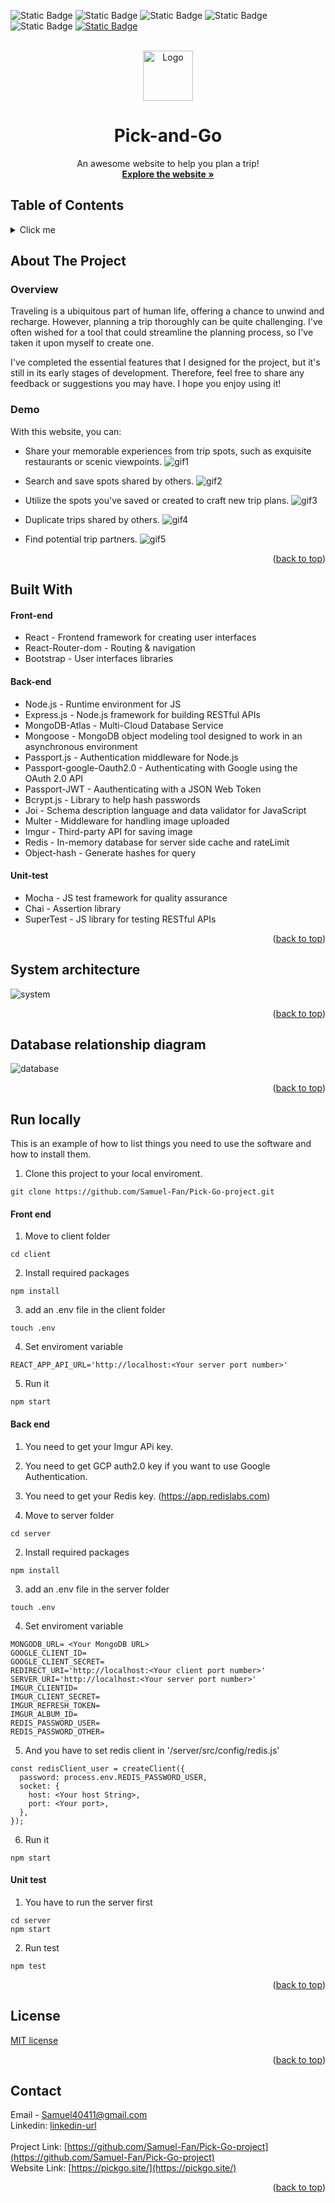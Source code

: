 <!-- PROJECT SHIELDS -->
![Static Badge][NPM-shield]
![Static Badge][license-shield]
![Static Badge][react-shield]
![Static Badge][express-shield]
![Static Badge][nodejs-shield]
[![Static Badge][linkedin-shield]][linkedin-url]

<!-- PROJECT LOGO -->
<br />
<div align="center">
  <a href="https://github.com/Samuel-Fan/Pick-Go-project" name="readme-top"></a>
    <img src="https://github.com/Samuel-Fan/photo/blob/main/luggage.png" alt="Logo" width="80" height="80">
  </a>
  <h1 align="center">Pick-and-Go</h3>

   <p align="center">
    An awesome website to help you plan a trip!
    <br />
    <a href="https://pickgo.site/"><strong>Explore the website »</strong></a>
  </p>
</div>

<!-- TABLE OF CONTENTS -->
## Table of Contents
<details>
  <summary>Click me</summary>
    <ol>
      <li>
        <a href="#about-the-project">About The Project</a>
      <ul>
        <li><a href='#overview'>Overview</a></li>
        <li><a href='#demo'>Demo</a></li>
      </ul>
    </li>
    <li>
      <a href="#built-with">Built With</a>
        <ul>
          <li><a href='#front-end'>Front end</a></li>
          <li><a href='#back-end'>Back end</a></li>
          <li><a href='#unit-test'>Unit test</a></li>
        </ul>
    </li>
    <li><a href="#system-architecture">System architecture</a></li>
    <li><a href="#database-relationship-diagram">Database relationship diagram</a></li>
    <li>
      <a href="#run-locally">Run locally</a>
        <ul>
          <li><a href='#front-end-install'>Front end</a></li>
          <li><a href='#back-end-install'>Back end</a></li>
          <li><a href='#run-unit-test'>Unit test</a></li>
        </ul>
    </li>
    <li><a href="#license">License</a></li>
    <li><a href="#contact">Contact</a></li>
  </ol>
</details>

<!-- ABOUT THE PROJECT -->
## About The Project

### Overview
Traveling is a ubiquitous part of human life, offering a chance to unwind and recharge. However, planning a trip thoroughly can be quite challenging. I've often wished for a tool that could streamline the planning process, so I've taken it upon myself to create one.

I've completed the essential features that I designed for the project, but it's still in its early stages of development. Therefore, feel free to share any feedback or suggestions you may have. I hope you enjoy using it!

### Demo

With this website, you can:

* Share your memorable experiences from trip spots, such as exquisite restaurants or scenic viewpoints.
![gif1][gif1-url]

* Search and save spots shared by others.
![gif2][gif2-url]

* Utilize the spots you've saved or created to craft  new trip plans.
![gif3][gif3-url]

* Duplicate trips shared by others.
![gif4][gif4-url]

* Find potential trip partners.
![gif5][gif5-url]
<p align="right">(<a href="#readme-top">back to top</a>)</p>

<!-- Used Tech -->
## Built With

#### Front-end
* React - Frontend framework for creating user interfaces
* React-Router-dom - Routing & navigation
* Bootstrap - User interfaces libraries
  
#### Back-end
* Node.js - Runtime environment for JS
* Express.js - Node.js framework for building RESTful APIs
* MongoDB-Atlas - Multi-Cloud Database Service
* Mongoose - MongoDB object modeling tool designed to work in an asynchronous environment
* Passport.js - Authentication middleware for Node.js
* Passport-google-Oauth2.0 - Authenticating with Google using the OAuth 2.0 API
* Passport-JWT - Aauthenticating with a JSON Web Token
* Bcrypt.js - Library to help hash passwords
* Joi - Schema description language and data validator for JavaScript
* Multer - Middleware for handling image uploaded
* Imgur - Third-party API for saving image
* Redis - In-memory database for server side cache and rateLimit
* Object-hash - Generate hashes for query

#### Unit-test
* Mocha - JS test framework for quality assurance
* Chai - Assertion library
* SuperTest - JS library for testing RESTful APIs
<p align="right">(<a href="#readme-top">back to top</a>)</p>

<!-- system and database diagram -->
## System architecture
![system][system-url]
<p align="right">(<a href="#readme-top">back to top</a>)</p>

## Database relationship diagram
![database][database-url]
<p align="right">(<a href="#readme-top">back to top</a>)</p>

<!-- local storage -->
## Run locally

This is an example of how to list things you need to use the software and how to install them.

1. Clone this project to your local enviroment. 
```
git clone https://github.com/Samuel-Fan/Pick-Go-project.git
```
#### Front end
<a name="Front-end-install"></a>
1. Move to client folder
```
cd client
```

2. Install required packages
```
npm install
```

3. add an .env file in the client folder
```
touch .env
```

4. Set enviroment variable 
```
REACT_APP_API_URL='http://localhost:<Your server port number>'
```

5. Run it
```
npm start
```

#### Back end
<a name="back-end-install"></a>
1. You need to get your Imgur APi key.
2. You need to get GCP auth2.0 key if you want to use Google Authentication.
3. You need to get your Redis key. (https://app.redislabs.com)

4. Move to server folder
```
cd server
```

2. Install required packages
```
npm install
```

3. add an .env file in the server folder
```
touch .env
```

4. Set enviroment variable 
```
MONGODB_URL= <Your MongoDB URL>
GOOGLE_CLIENT_ID=
GOOGLE_CLIENT_SECRET=
REDIRECT_URI='http://localhost:<Your client port number>'
SERVER_URI='http://localhost:<Your server port number>'
IMGUR_CLIENTID=
IMGUR_CLIENT_SECRET=
IMGUR_REFRESH_TOKEN=
IMGUR_ALBUM_ID=
REDIS_PASSWORD_USER=
REDIS_PASSWORD_OTHER=
```

5. And you have to set redis client in '/server/src/config/redis.js'
```
const redisClient_user = createClient({
  password: process.env.REDIS_PASSWORD_USER,
  socket: {
    host: <Your host String>,
    port: <Your port>,
  },
});
```

6. Run it
```
npm start
```

#### Unit test
<a name="run-unit-test"></a>
1. You have to run the server first
```
cd server
npm start
```

2. Run test
```
npm test
```
<p align="right">(<a href="#readme-top">back to top</a>)</p>

<!-- LICENSE -->
## License

[MIT license](./License.txt)
<p align="right">(<a href="#readme-top">back to top</a>)</p>

<!-- CONTACT -->
## Contact

Email - Samuel40411@gmail.com
<br />
Linkedin: [linkedin-url][linkedin-url]
<br />
<br />
Project Link: [https://github.com/Samuel-Fan/Pick-Go-project](https://github.com/Samuel-Fan/Pick-Go-project)
<br/>
Website Link: [https://pickgo.site/](https://pickgo.site/)

<p align="right">(<a href="#readme-top">back to top</a>)</p>

<!-- URL variables -->

[NPM-shield]: https://img.shields.io/badge/v10.2.3-orange?style=for-the-badge&logo=npm&label=NPM
[react-shield]: https://img.shields.io/badge/%5E18.3.1-%2361DAFB?style=for-the-badge&logo=react&label=REACT
[express-shield]: https://img.shields.io/badge/%5E4.19.2-%23000000?style=for-the-badge&logo=Express&label=Express
[nodejs-shield]: https://img.shields.io/badge/%5E20.10.0-%235FA04E?style=for-the-badge&logo=Node.js&label=Node.js
[license-shield]: https://img.shields.io/badge/LICENSE-MIT-green?style=for-the-badge
[linkedin-shield]: https://img.shields.io/badge/%20LINKEDIN%20-gray?style=for-the-badge&logo=linkedin
[linkedin-url]: https://www.linkedin.com/in/tzuhsienfan
[gif1-url]:https://github.com/Samuel-Fan/photo/blob/main/Pick%20%26%20Go%20-%20gif-1.gif
[gif2-url]:https://github.com/Samuel-Fan/photo/blob/main/Pick%20%26%20Go%20-%20gif-2.gif
[gif3-url]:https://github.com/Samuel-Fan/photo/blob/main/Pick%20%26%20Go%20-%20gif-3.gif
[gif4-url]:https://github.com/Samuel-Fan/photo/blob/main/Pick%20%26%20Go%20-%20gif-4.gif
[gif5-url]:https://github.com/Samuel-Fan/photo/blob/main/Pick%20%26%20Go%20-%20gif-5.gif
[system-url]: https://github.com/Samuel-Fan/photo/blob/main/Pick%20%26%20Go%20system%20diagram.PNG
[database-url]: https://github.com/Samuel-Fan/photo/blob/main/Pick%20%26%20Go%20database.png
